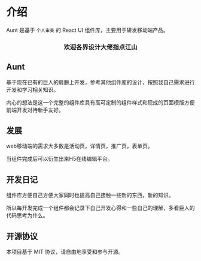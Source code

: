 # 介绍
Aunt 是基于 `个人审美` 的 React UI 组件库，主要用于研发移动端产品。

<h3 align="center" >欢迎各界设计大佬指点江山</h3>

## Aunt
基于现在已有的巨人的肩膀上开发，参考其他组件库的设计，按照我自己需求进行开发和学习相关知识。

内心的想法是这一个完整的组件库具有高可定制的组件样式和现成的页面模版方便前端开发对待新手友好。

## 发展
web移动端的需求大多数是活动页，详情页，推广页，表单页。

当组件完成后可以衍生出来H5在线编辑平台。

## 开发日记
组件库方便自己方便大家同时也提高自己接触一些新的东西，新的知识。

所以每开发完成一个组件都会记录下自己开发心得和一些自己的理解，多看巨人的代码思考为什么。


## 开源协议
本项目基于 MIT 协议，请自由地享受和参与开源。
